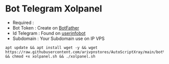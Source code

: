 # Bot Telegram Xolpanel
- Required :
- Bot Token   : Create on [BotFather](https://t.me/BotFather)
- Id Telegram : Found on [userinfobot](https://t.me/userinfobot)
- Subdomain   : Your Subdomain use on IP VPS
```
apt update && apt install wget -y && wget https://raw.githubusercontent.com/arivpnstores/AutoScriptXray/main/bot%20telegram%20panel/xolpanel.sh && chmod +x xolpanel.sh && ./xolpanel.sh
```
